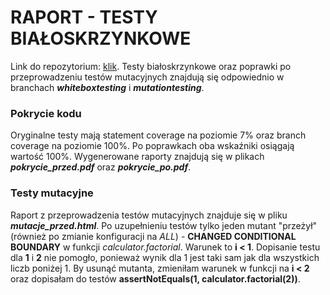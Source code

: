 # RAPORT - TESTY BIAŁOSKRZYNKOWE
Link do repozytorium: [klik](https://github.com/biribbo/WhiteBoxTesting). Testy białoskrzynkowe oraz poprawki po przeprowadzeniu testów mutacyjnych znajdują się odpowiednio w branchach ***whiteboxtesting*** i ***mutationtesting***.
### Pokrycie kodu
Oryginalne testy mają statement coverage na poziomie 7% oraz branch coverage na poziomie 100%. 
Po poprawkach oba wskaźniki osiągają wartość 100%. Wygenerowane raporty znajdują się w plikach ***pokrycie_przed.pdf*** oraz ***pokrycie_po.pdf***.
### Testy mutacyjne
Raport z przeprowadzenia testów mutacyjnych znajduje się w pliku ***mutacje_przed.html***. 
Po uzupełnieniu testów tylko jeden mutant "przeżył" (również po zmianie konfiguracji na *ALL*) - **CHANGED CONDITIONAL BOUNDARY** w funkcji *calculator.factorial*. Warunek to **i < 1**. Dopisanie testu dla **1** i **2** nie pomogło, ponieważ wynik dla 1 jest taki sam jak dla wszystkich liczb poniżej 1. By usunąć mutanta, zmieniłam warunek w funkcji na **i < 2** oraz dopisałam do testów **assertNotEquals(1, calculator.factorial(2))**.
